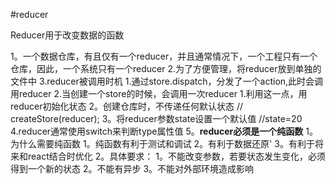 #reducer

Reducer用于改变数据的函数

1。一个数据仓库，有且仅有一个reducer，并且通常情况下，一个工程只有一个仓库，因此，一个系统只有一个reducer
2.为了方便管理，将reducer放到单独的文件中
3.reducer被调用时机
    1.通过store.dispatch，分发了一个action,此时会调用reducer
    2.当创建一个store的时候，会调用一次reducer
        1.利用这一点，用reducer初始化状态
        2。创建仓库时，不传递任何默认状态      // createStore(reducer);
        3。将reducer参数state设置一个默认值   //state=20
4.reducer通常使用switch来判断type属性值
5。**reducer必须是一个纯函数**
    1。为什么需要纯函数
        1。纯函数有利于测试和调试
        2。有利于数据还原'
        3。有利于将来和react结合时优化
    2。具体要求：
        1。不能改变参数，若要状态发生变化，必须得到一个新的状态
        2。不能有异步
        3。不能对外部环境造成影响
